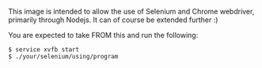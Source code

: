 This image is intended to allow the use of Selenium and Chrome webdriver, primarily through Nodejs. It can of course be extended further :)

You are expected to take FROM this and run the following:

```
$ service xvfb start
$ ./your/selenium/using/program
```
